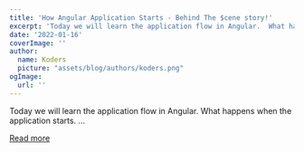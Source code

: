 ```yaml
---
title: 'How Angular Application Starts - Behind The $cene story!'
excerpt: 'Today we will learn the application flow in Angular.  What happens when the application starts.      ...'
date: '2022-01-16'
coverImage: ''
author:
  name: Koders
  picture: "assets/blog/authors/koders.png"
ogImage:
  url: ''
---
```


Today we will learn the application flow in Angular.  What happens when the application starts.      ...

[Read more](https://dev.to/this-is-angular/how-angular-application-works-behind-the-cene-story-1i21)
